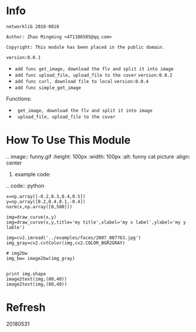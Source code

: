 Info
====
`networklib 2018-0818`

`Author: Zhao Mingming <471106585@qq.com>`

`Copyright: This module has been placed in the public domain.`

`version:0.0.1`
- `add func get_image, download the flv and split it into image`
- `add func upload_file, upload_file to the cover`
`version:0.0.2`
- `add func curl, download file to local`
`version:0.0.4`
- `add func simple_get_image`

Functions:

- ` get_image, download the flv and split it into image`
- ` upload_file, upload_file to the cover`

How To Use This Module
======================
.. image:: funny.gif
   :height: 100px
   :width: 100px
   :alt: funny cat picture
   :align: center

1. example code:


.. code:: python

    
    x=np.array([-0.2,0.3,0.4,0.5])
    y=np.array([0.2,0.4,0.1,-0.4])
    norm(x,np.array([0,500]))

    img=draw_curve(x,y)
    img=draw_curve(x,y,title='my title',xlabel='my x label',ylabel='my y lable')
    
    img=cv2.imread('../examples/faces/2007_007763.jpg')
    img_gray=cv2.cvtColor(img,cv2.COLOR_BGR2GRAY)

    # img2bw
    img_bw= image2bw(img_gray)


    print img.shape
    image2text(img,(80,40))
    image2text(img,(80,40))



Refresh
========
20180531
